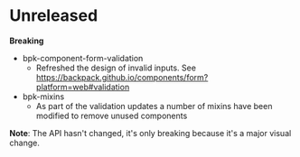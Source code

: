 # Unreleased

**Breaking**
- bpk-component-form-validation
  - Refreshed the design of invalid inputs. See https://backpack.github.io/components/form?platform=web#validation
- bpk-mixins
  - As part of the validation updates a number of mixins have been modified to remove unused components

**Note**: The API hasn't changed, it's only breaking because it's a major visual change.
